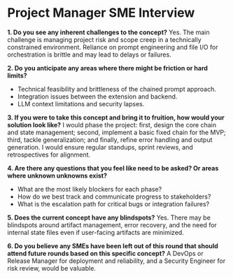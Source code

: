 # Project Manager SME Interview

**1. Do you see any inherent challenges to the concept?**
Yes. The main challenge is managing project risk and scope creep in a technically constrained environment. Reliance on prompt engineering and file I/O for orchestration is brittle and may lead to delays or failures.

**2. Do you anticipate any areas where there might be friction or hard limits?**
- Technical feasibility and brittleness of the chained prompt approach.
- Integration issues between the extension and backend.
- LLM context limitations and security lapses.

**3. If you were to take this concept and bring it to fruition, how would your solution look like?**
I would phase the project: first, design the core chain and state management; second, implement a basic fixed chain for the MVP; third, tackle generalization; and finally, refine error handling and output generation. I would ensure regular standups, sprint reviews, and retrospectives for alignment.

**4. Are there any questions that you feel like need to be asked? Or areas where unknown unknowns exist?**
- What are the most likely blockers for each phase?
- How do we best track and communicate progress to stakeholders?
- What is the escalation path for critical bugs or integration failures?

**5. Does the current concept have any blindspots?**
Yes. There may be blindspots around artifact management, error recovery, and the need for internal state files even if user-facing artifacts are minimized.

**6. Do you believe any SMEs have been left out of this round that should attend future rounds based on this specific concept?**
A DevOps or Release Manager for deployment and reliability, and a Security Engineer for risk review, would be valuable. 